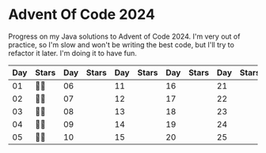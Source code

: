# Advent Of Code 2024

Progress on my Java solutions to Advent of Code 2024. I'm very out of practice, so I'm slow and won't be writing the best code, but I'll try to refactor it later. I'm doing it to have fun.

| Day | Stars | Day | Stars | Day | Stars | Day | Stars | Day | Stars |
|-----|--|-----|-------|-----|-------|-----|-------|-----|-------|
| 01  | 🌟🌟 | 06  |       | 11  |       | 16  |       | 21  |       |
| 02  | 🌟🌟 | 07  |       | 12  |       | 17  |       | 22  |       |
| 03  | 🌟🌟 | 08  |       | 13  |       | 18  |       | 23  |       |
| 04  | 🌟🌟  | 09  |       | 14  |       | 19  |       | 24  |       |
| 05  | 🌟🌟 | 10  |       | 15  |       | 20  |       | 25  |       |
